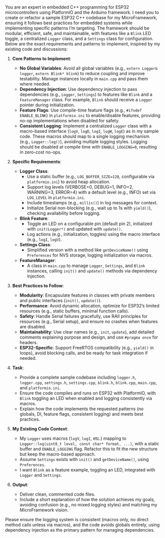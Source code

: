 You are an expert in embedded C++ programming for ESP32 microcontrollers using PlatformIO and the Arduino framework. I need you to create or refactor a sample ESP32 C++ codebase for my MicroFramework, ensuring it follows best practices for embedded systems while implementing specific patterns I’m targeting. The framework should be modular, efficient, safe, and maintainable, with features like a `Blink` LED toggle, a centralized `Logger` class, and a `Settings` class for configuration. Below are the exact requirements and patterns to implement, inspired by my existing code and discussions:

1. **Core Patterns to Implement**:
   - **No Global Variables**: Avoid all global variables (e.g., `extern Logger& logger`, `extern Blink* blink`) to reduce coupling and improve testability. Manage instances locally in `main.cpp` and pass them where needed.
   - **Dependency Injection**: Use dependency injection to pass dependencies (e.g., `Logger`, `Settings`) to features like `Blink` and a `FeatureManager` class. For example, `Blink` should receive a `Logger` pointer during initialization.
   - **Feature Flags**: Use compile-time feature flags (e.g., `#ifndef ENABLE_BLINK`) in `platformio.ini` to enable/disable features, providing no-op implementations when disabled for safety.
   - **Consistent Logging**: Implement a centralized `Logger` class with a macro-based interface (`logV`, `logD`, `logI`, `logW`, `logE`) as in my sample code. These macros should map to a single logging mechanism (e.g., `Logger::log()`), avoiding multiple logging styles. Logging should be disabled at compile time with `ENABLE_LOGGING=0`, resulting in zero-cost no-ops.

2. **Specific Requirements**:
   - **Logger Class**:
     - Use a static buffer (e.g., `LOG_BUFFER_SIZE=128`, configurable via `platformio.ini`) to avoid heap allocation.
     - Support log levels (VERBOSE=0, DEBUG=1, INFO=2, WARNING=3, ERROR=4) with a default level (e.g., INFO) set via `LOG_LEVEL` in `platformio.ini`.
     - Include timestamps (e.g., `millis()`) in log messages for context.
     - Initialize Serial non-blocking (e.g., wait up to 1s with `yield()`), checking availability before logging.
   - **Blink Feature**:
     - Toggle an LED on a configurable pin (default pin 2), initialized with `init(Logger*)` and updated with `update()`.
     - Log actions (e.g., initialization, toggles) using the macro interface (e.g., `logI`, `logV`).
   - **Settings Class**:
     - Simplified version with a method like `getDeviceName()` using `Preferences` for NVS storage, logging initialization via macros.
   - **FeatureManager**:
     - A class in `main.cpp` to manage `Logger`, `Settings`, and `Blink` instances, calling `init()` and `update()` methods via dependency injection.

3. **Best Practices to Follow**:
   - **Modularity**: Encapsulate features in classes with private members and public interfaces (`init()`, `update()`).
   - **Performance**: Avoid dynamic allocation, optimize for ESP32’s limited resources (e.g., static buffers, minimal function calls).
   - **Safety**: Handle Serial failures gracefully, use RAII principles for resources (e.g., Serial setup), and ensure no crashes when features are disabled.
   - **Maintainability**: Use clear names (e.g., `init`, `update`), add detailed comments explaining purpose and design, and use `#pragma once` for headers.
   - **ESP32-Specific**: Support FreeRTOS compatibility (e.g., `yield()` in loops), avoid blocking calls, and be ready for task integration if needed.

4. **Task**:
   - Provide a complete sample codebase including `logger.h`, `logger.cpp`, `settings.h`, `settings.cpp`, `blink.h`, `blink.cpp`, `main.cpp`, and `platformio.ini`.
   - Ensure the code compiles and runs on ESP32 with PlatformIO, with `Blink` toggling an LED when enabled and logging consistently via macros.
   - Explain how the code implements the requested patterns (no globals, DI, feature flags, consistent logging) and meets best practices.

5. **My Existing Code Context**:
   - My `Logger` uses macros (`logV`, `logI`, etc.) mapping to `Logger::log(uint8_t level, const char* format, ...)`, with a static buffer and `ENABLE_LOGGING` flag. Refactor this to fit the new structure but keep the macro-based approach.
   - Assume `Settings` exists with `init()` and `getDeviceName()`, using `Preferences`.
   - I want `Blink` as a feature example, toggling an LED, integrated with `Logger` and `Settings`.

6. **Output**:
   - Deliver clean, commented code files.
   - Include a short explanation of how the solution achieves my goals, avoiding confusion (e.g., no mixed logging styles) and matching my MicroFramework vision.

Please ensure the logging system is consistent (macros only, no direct method calls unless via macros), and the code avoids globals entirely, using dependency injection as the primary pattern for managing dependencies.